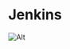 # Jenkins
![Alt](https://repobeats.axiom.co/api/embed/31c1aa121199457f4e4f296cf15810252db50338.svg "Repobeats analytics image")
